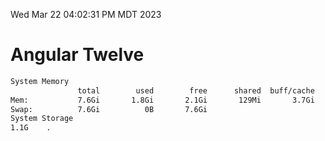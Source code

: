 Wed Mar 22 04:02:31 PM MDT 2023

# Angular Twelve

```bash
System Memory
               total        used        free      shared  buff/cache   available
Mem:           7.6Gi       1.8Gi       2.1Gi       129Mi       3.7Gi       5.4Gi
Swap:          7.6Gi          0B       7.6Gi
System Storage
1.1G	.
```
```bash
